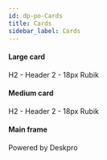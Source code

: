 ```yaml
---
id: dp-po-Cards
title: Cards
sidebar_label: Cards
---
```


<h4>Large card</h4>

<div class="dp-po-card Card-large Card--messenger">
	<div class="dp-po-card-title">H2 - Header 2 - 18px Rubik</div>
</div>

<h4>Medium card</h4>

<div class="dp-po-card Card-medium Card--messenger">
	<div class="dp-po-card-title">H2 - Header 2 - 18px Rubik</div>
</div>

<h4>Main frame</h4>

<div class="dp-po-Main-frame">
	<div class="dp-po-frame-copyright">Powered by <span class="dp-po-copyright-deskpro"><span class="dp-po-Icon Icon--elephant Icon--primary"></span>Deskpro</span></div>
</div>
